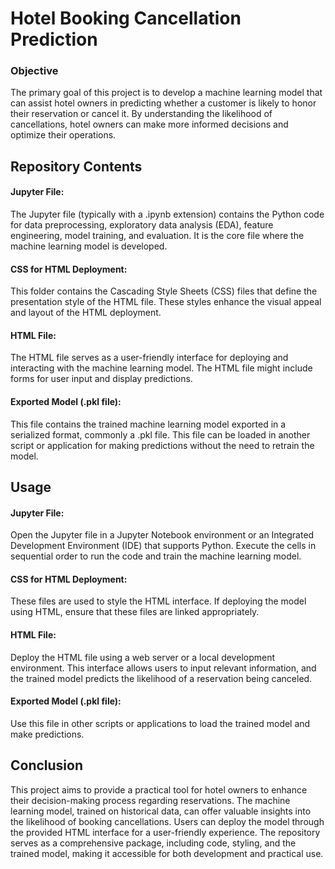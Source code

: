 # Hotel Booking Cancellation Prediction
### Objective
The primary goal of this project is to develop a machine learning model that can assist hotel owners in predicting whether a customer is likely to honor their reservation or cancel it. By understanding the likelihood of cancellations, hotel owners can make more informed decisions and optimize their operations.

## Repository Contents
#### Jupyter File: 
The Jupyter file (typically with a .ipynb extension) contains the Python code for data preprocessing, exploratory data analysis (EDA), feature engineering, model training, and evaluation. It is the core file where the machine learning model is developed.

#### CSS for HTML Deployment: 
This folder contains the Cascading Style Sheets (CSS) files that define the presentation style of the HTML file. These styles enhance the visual appeal and layout of the HTML deployment.

#### HTML File: 
The HTML file serves as a user-friendly interface for deploying and interacting with the machine learning model. The HTML file might include forms for user input and display predictions.

#### Exported Model (.pkl file): 
This file contains the trained machine learning model exported in a serialized format, commonly a .pkl file. This file can be loaded in another script or application for making predictions without the need to retrain the model.

## Usage
#### Jupyter File: 
Open the Jupyter file in a Jupyter Notebook environment or an Integrated Development Environment (IDE) that supports Python. Execute the cells in sequential order to run the code and train the machine learning model.

#### CSS for HTML Deployment: 
These files are used to style the HTML interface. If deploying the model using HTML, ensure that these files are linked appropriately.

#### HTML File: 
Deploy the HTML file using a web server or a local development environment. This interface allows users to input relevant information, and the trained model predicts the likelihood of a reservation being canceled.

#### Exported Model (.pkl file): 
Use this file in other scripts or applications to load the trained model and make predictions.

## Conclusion
This project aims to provide a practical tool for hotel owners to enhance their decision-making process regarding reservations. The machine learning model, trained on historical data, can offer valuable insights into the likelihood of booking cancellations. Users can deploy the model through the provided HTML interface for a user-friendly experience. The repository serves as a comprehensive package, including code, styling, and the trained model, making it accessible for both development and practical use. 
